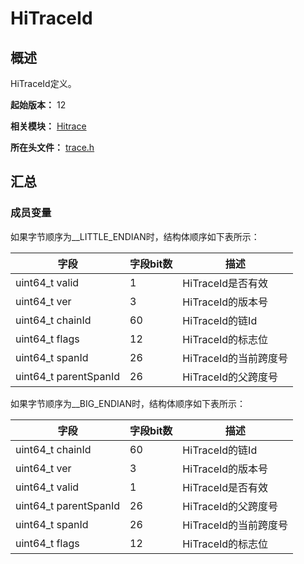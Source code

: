 # HiTraceId

<!--Kit: Performance Analysis Kit-->
<!--Subsystem: HiviewDFX-->
<!--Owner: @qq_437963121-->
<!--SE: @MontSaintMichel-->
<!--TSE: @gcw_KuLfPSbe-->

## 概述

HiTraceId定义。

**起始版本：** 12

**相关模块：** [Hitrace](capi-hitrace.md)

**所在头文件：** [trace.h](capi-trace-h.md)

## 汇总

### 成员变量

如果字节顺序为__LITTLE_ENDIAN时，结构体顺序如下表所示：

| 字段 | 字段bit数 | 描述 | 
| -------- | -------- | -------- |
| uint64_t valid | 1 | HiTraceId是否有效 | 
| uint64_t ver | 3 | HiTraceId的版本号 | 
| uint64_t chainId | 60 | HiTraceId的链Id | 
| uint64_t flags | 12 | HiTraceId的标志位 | 
| uint64_t spanId | 26 | HiTraceId的当前跨度号 | 
| uint64_t parentSpanId | 26 | HiTraceId的父跨度号 | 

如果字节顺序为__BIG_ENDIAN时，结构体顺序如下表所示：

| 字段 | 字段bit数 | 描述 | 
| -------- | -------- | -------- |
| uint64_t chainId | 60 | HiTraceId的链Id | 
| uint64_t ver | 3 | HiTraceId的版本号 | 
| uint64_t valid | 1 | HiTraceId是否有效 | 
| uint64_t parentSpanId | 26 | HiTraceId的父跨度号 | 
| uint64_t spanId | 26 | HiTraceId的当前跨度号 | 
| uint64_t flags | 12 | HiTraceId的标志位 | 



